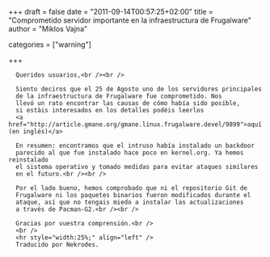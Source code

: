 
+++
draft = false
date = "2011-09-14T00:57:25+02:00"
title = "Comprometido servidor importante en la infraestructura de Frugalware"
author = "Miklos Vajna"

categories = ["warning"]

+++

      Queridos usuarios,<br /><br />

      Siento deciros que el 25 de Agosto uno de los servidores principales
      de la infraestructura de Frugalware fue comprometido. Nos
      llevó un rato encontrar las causas de cómo había sido posible,
      si estàis interesados en los detalles podéis leerlos
      <a href="http://article.gmane.org/gmane.linux.frugalware.devel/9899">aquí (en inglés)</a>

      En resumen: encontramos que el intruso había instalado un backdoor
      parecido al que fue instalado hace poco en kernel.org. Ya hemos reinstalado
      el sistema operativo y tomado medidas para evitar ataques similares
      en el futuro.<br /><br />

      Por el lado bueno, hemos comprobado que ni el repositorio Git de
      Frugalware ni los paquetes binarios fueron modificados durante el
      ataque, así que no tengais miedo a instalar las actualizaciones
      a través de Pacman-G2.<br /><br />

      Gracias por vuestra comprensión.<br />
      <br />
      <hr style="width:25%;" align="left" />
      Traducido por Nekrodes.
       
    